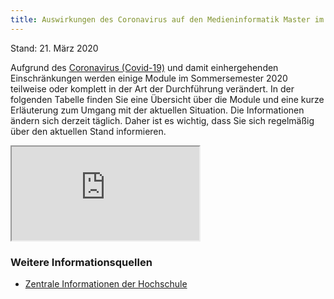 ```yaml
---
title: Auswirkungen des Coronavirus auf den Medieninformatik Master im Sommersemester 2020
---
```


Stand: 21. März 2020

Aufgrund des [Coronavirus (Covid-19)](https://www.th-koeln.de/hochschule/coronavirus_73114.php) und damit einhergehenden Einschränkungen werden einige Module im Sommersemester 2020 teilweise oder komplett in der Art der Durchführung verändert. In der folgenden Tabelle finden Sie eine Übersicht über die Module und eine kurze Erläuterung zum Umgang mit der aktuellen Situation. Die Informationen ändern sich derzeit täglich. Daher ist es wichtig, dass Sie sich regelmäßig über den aktuellen Stand informieren.


<iframe class="mi-iframe is-full-width" src="https://docs.google.com/spreadsheets/d/e/2PACX-1vS7bsMvh9ZyRzhD9krA17aORNT0JU_g2yLhaLQgt_me6P5LOkJiQ7X79k6iIOiwezQMNf0RRVAxmMq1/pubhtml?gid=0&amp;single=true&amp;widget=false&amp;headers=false&amp;chrome=false"></iframe>

###  Weitere Informationsquellen
- [Zentrale Informationen der Hochschule](https://www.th-koeln.de/hochschule/coronavirus_73114.php#sprungmarke_1_118)

